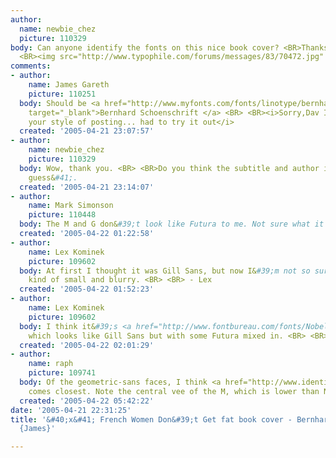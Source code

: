 ```yaml
---
author:
  name: newbie_chez
  picture: 110329
body: Can anyone identify the fonts on this nice book cover? <BR>Thanks again! <BR>
  <BR><img src="http://www.typophile.com/forums/messages/83/70472.jpg" alt="">
comments:
- author:
    name: James Gareth
    picture: 110251
  body: Should be <a href="http://www.myfonts.com/fonts/linotype/bernhard-schoenschrift-ef/bernhard-schoenschrift-regular/testdrive.html?s=French+Women+Don%27t+Get+Fat&amp;p=72"
    target="_blank">Bernhard Schoenschrift </a> <BR> <BR><i>Sorry,Dav I know this
    your style of posting... had to try it out</i>
  created: '2005-04-21 23:07:57'
- author:
    name: newbie_chez
    picture: 110329
  body: Wow, thank you. <BR> <BR>Do you think the subtitle and author is Futura? &#40;Wild
    guess&#41;.
  created: '2005-04-21 23:14:07'
- author:
    name: Mark Simonson
    picture: 110448
  body: The M and G don&#39;t look like Futura to me. Not sure what it is, though.
  created: '2005-04-22 01:22:58'
- author:
    name: Lex Kominek
    picture: 109602
  body: At first I thought it was Gill Sans, but now I&#39;m not so sure. It&#39;s
    kind of small and blurry. <BR> <BR> - Lex
  created: '2005-04-22 01:52:23'
- author:
    name: Lex Kominek
    picture: 109602
  body: I think it&#39;s <a href="http://www.fontbureau.com/fonts/Nobel" target="_blank">Nobel</a>
    which looks like Gill Sans but with some Futura mixed in. <BR> <BR> - Lex
  created: '2005-04-22 02:01:29'
- author:
    name: raph
    picture: 109741
  body: Of the geometric-sans faces, I think <a href="http://www.identifont.com/show?61G">Erbar</a>
    comes closest. Note the central vee of the M, which is lower than Nobel&#39;s.
  created: '2005-04-22 05:42:22'
date: '2005-04-21 22:31:25'
title: '&#40;x&#41; French Women Don&#39;t Get fat book cover - Bernhard Schoenschrift
  {James}'

---
```

